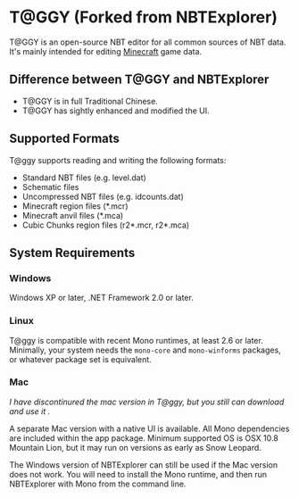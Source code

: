 # T@GGY (Forked from NBTExplorer)

T@GGY is an open-source NBT editor for all common sources of NBT data.  It's mainly intended for editing [Minecraft](http://www.minecraft.net) game data.

## Difference between T@GGY and NBTExplorer
* T@GGY is in full Traditional Chinese.
* T@GGY has sightly enhanced and modified the UI.

## Supported Formats

T@ggy supports reading and writing the following formats:

* Standard NBT files (e.g. level.dat)
* Schematic files
* Uncompressed NBT files (e.g. idcounts.dat)
* Minecraft region files (*.mcr)
* Minecraft anvil files (*.mca)
* Cubic Chunks region files (r2*.mcr, r2*.mca)

## System Requirements

### Windows

Windows XP or later, .NET Framework 2.0 or later.

### Linux

T@ggy is compatible with recent Mono runtimes, at least 2.6 or later.
Minimally, your system needs the `mono-core` and `mono-winforms` packages, or whatever package set is equivalent.

### Mac

*I have discontinured the mac version in T@ggy, but you still can download and use it .*

A separate Mac version with a native UI is available.  All Mono dependencies are included within the app package.
Minimum supported OS is OSX 10.8 Mountain Lion, but it may run on versions as early as Snow Leopard.

The Windows version of NBTExplorer can still be used if the Mac version does not work.  You will need to install the
Mono runtime, and then run NBTExplorer with Mono from the command line.
